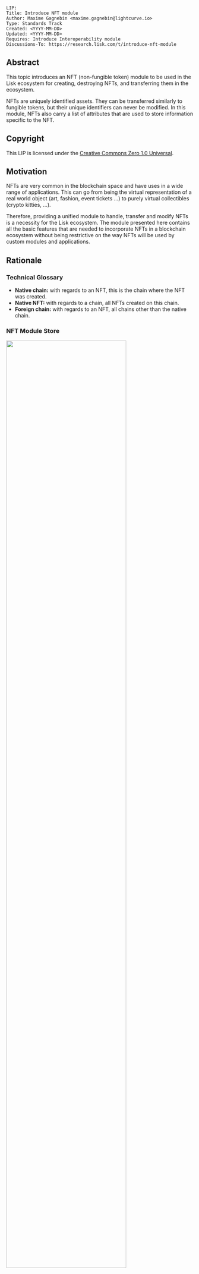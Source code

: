 ```
LIP:
Title: Introduce NFT module
Author: Maxime Gagnebin <maxime.gagnebin@lightcurve.io>
Type: Standards Track
Created: <YYYY-MM-DD>
Updated: <YYYY-MM-DD>
Requires: Introduce Interoperability module
Discussions-To: https://research.lisk.com/t/introduce-nft-module
```


## Abstract

This topic introduces an NFT (non-fungible token) module to be used in the Lisk ecosystem for creating, destroying NFTs, and transferring them in the ecosystem. 

NFTs are uniquely identified assets. 
They can be transferred similarly to fungible tokens, but their unique identifiers can never be modified. 
In this module, NFTs also carry a list of attributes that are used to store information specific to the NFT.


## Copyright

This LIP is licensed under the [Creative Commons Zero 1.0 Universal](https://creativecommons.org/publicdomain/zero/1.0/).


## Motivation

NFTs are very common in the blockchain space and have uses in a wide range of applications. 
This can go from being the virtual representation of a real world object (art, fashion, event tickets ...) to purely virtual collectibles (crypto kitties, ...). 

Therefore, providing a unified module to handle, transfer and modify NFTs is a necessity for the Lisk ecosystem. 
The module presented here contains all the basic features that are needed to incorporate NFTs in a blockchain ecosystem without being restrictive on the way NFTs will be used by custom modules and applications. 


## Rationale


### Technical Glossary



*   **Native chain:** with regards to an NFT, this is the chain where the NFT was created.
*   **Native NFT:** with regards to a chain, all NFTs created on this chain.
*   **Foreign chain:** with regards to an NFT, all chains other than the native chain.


### NFT Module Store


<img src="lip-Introduce_a_non_fungible_token_module/NFT_store.png" width="80%">


*Figure 1: The NFT module store is divided into 5 substores. All NFTs held by users are stored sequentially in the user substore with keys given by the user address and the NFT ID.*


#### NFT Store

The NFT store contains entries for all NFTs present on the chain, as well as entries for all native NFTs that have been sent cross-chain. 
Each entry contains three properties, the owner, the locking module ID and the attributes of the NFT. The owner can either be a 20 bytes user address, or a 4 bytes serialization of a chain ID. 
In the latter case, the token is a native token that has been sent cross-chain and is escrowed.

The locking module ID stores the information regarding the locking status of the NFT. 
If the NFT is unlocked, this property will have value `NFT_NOT_LOCKED`, whereas if the NFT is locked, this property will store the ID of the locking module.

Lastly, the NFT stores an attribute property which can be used by custom applications to store information about the NFT, or modify interactions with the NFT. 


#### User Substore

In the proposed solution, all NFTs associated with a given address are stored sequentially in the user substore part of the state. 
In this way, getting all NFTs of a given account can be done efficiently. 
This is in contrast to specifications (like [ERC 721](https://github.com/ethereum/EIPs/blob/master/EIPS/eip-721.md) without optional extensions) where the NFT owner is only stored as one of the NFTs properties. 
We think that this feature is useful in an account based blockchain ecosystem and the user substore is designed accordingly.


### NFT Identifier

To identify NFTs in the Lisk ecosystem, we introduce the NFT ID in this proposal. 
An NFT ID will be unique in the ecosystem. 
It is built from 3 integers: the [chain ID][registration-LIP] of the chain creating the token, a collection integer chosen when the token is created and an index which is automatically assigned to the new NFT. 

This allows chains to define multiple sets of NFTs, each identified by their respective collection.
Each collection can then easily have its own attribute schema and custom logic.
For example, an art NFT exchange could have a different collection per artist. 
The index being then the unique integer associated with each art piece of this artist.


### Cross-chain NFT Transfer

To allow cross-chain transfers of NFTs, we define a specific command which makes use of the [Interoperability module][base-interoperability-LIP] and creates a [cross-chain message][CCM-LIP] with the relevant information. 
When sending NFTs cross-chain, it is crucial that every chain can correctly escrow its native tokens sent to other chains. 
In this way, a native NFT can never be created by a foreign chain and sent across the ecosystem. 
When receiving non-native NFTs on a chain, users can query this NFT's native chain to make sure that the NFT is properly escrowed.


#### Transfer To and From the Native Chain

These specifications only allow NFTs to be transferred to and from their native chain. 
In particular, this means that a token created on chain A cannot be transferred directly from chain B to chain C. 
This is required to allow the native chain to maintain correctly escrowed NFTs.


### Attributes

Each NFT is stored with an attribute property. 
This property is a byte sequence that is not deserialized by the NFT module. 
Each custom module using an NFT collection should define schemas to serialize and deserialize the attribute property of NFTs of their collection.

When an NFT is sent to another chain, the attributes property of the NFT can be modified according to specifications set on the receiving chain. 
For this reason, custom modules specifying an NFT collection must also implement the behavior to adopt when an NFT is returned with a modified attributes property. 
This custom behavior will compare the returned attributes with the ones stored with the escrowed NFT. 
If the returned NFT has an empty attribute, the native chain will restore the attributes as stored, 
this can be used to save on cross-chain messages size when returning non-modified NFTs to their native chains.


### Protocol Logic for Other Modules

The NFT module provides the following functions to modify the NFT state. 
Any other modules should use those functions to modify the NFT state. 
The NFT state should never be modified from outside the module without using one of the provided functions as this could result in unexpected behavior and could cause an improper state transition.


#### create

This function is used to create a new NFT. 
The NFT will always be native to the chain creating it. 
The index of the created NFT will be the next available index, as specified by the max index corresponding to the collection.


#### destroy

This function is used to destroy NFTs. 
The NFT will be removed from the NFT store and cannot be retrieved. 
The use of this function is limited to destroying native NFTs.


#### transfer

This function is used to transfer ownership of NFTs within one chain.


#### transferCrossChain

This function is used to transfer ownership of NFTs across chains in the Lisk ecosystem.


#### lock

This function is used to lock an NFT to a module ID. 
A locked NFT cannot be transferred (within the chain or across chains). 
This can be useful, for example, when the NFT is used as a deposit for a service. 
A module ID is specified when locking the NFT and this ID has to be specified when unlocking the NFT. 
This avoids NFTs being accidentally locked and unlocked by different modules. 


#### unlock

This function is used to unlock an NFT that was locked to a module ID. 


#### setAttributes

This function is used to modify the attributes of NFTs.
Each custom module can define the rules surrounding modifying NFT attributes and should call this function. 
This function will be executed even if the NFT is locked.


#### recover

This function should only be called by the Interoperability module to trigger the recovery of NFTs escrowed to terminated chains.

## Specification


### Constants and Notations

The following constants are used throughout the document

|Name          | Type    | Value       |
| ------------- |---------| ------------|
| **Interoperability Constants** |||
| `MIN_RETURN_FEE`                      | uint64 | 1000 |
| **NFT Module Constants** |||
| `MODULE_ID_NFT`                       | uint32 | TBD |
| `COMMAND_ID_TRANSFER`                 | uint32 | 0 |
| `COMMAND_ID_CROSS_CHAIN_TRANSFER`     | uint32 | 1 |
| `CROSS_CHAIN_COMMAND_ID_TRANSFER`     | uint32 | 0 |
| `CHAIN_ID_ALIAS_NATIVE`               | uint32 | 0 |
| `NFT_NOT_LOCKED`                      | uint32 | `MODULE_ID_NFT` |
| `MAX_BYTE_LENGTH_ATTRIBUTES`          | uint32 | 9 * 1024 |
| `CCM_STATUS_OK`                       | uint32 | 0 |
| `CCM_STATUS_NFT_NOT_SUPPORTED`        | uint32 | 64 |
| `CCM_STATUS_NFT_PROTOCOL_VIOLATION`   | uint32 | 65 |
| **Store Constants** |||
| `STORE_PREFIX_NFT`                    | bytes | 0x00 00 |
| `STORE_PREFIX_USER`                   | bytes | 0x80 00 |
| `STORE_PREFIX_COLLECTION`             | bytes | 0xc0 00 |
| `STORE_PREFIX_AVAILABLE_COLLECTION`   | bytes | 0xd0 00 |
| `STORE_PREFIX_TERMINATED_ESCROW`      | bytes | 0xe0 00 |
| `STORE_KEY_LENGTH_NFT`                | uint32| 16      |
| **General Constants** |||
| `EMPTY_BYTES`                         | bytes  | "" |
| `ADDRESS_LENGTH`                      | uint32 | 20 |


#### uint32be

`uint32be(x)` returns the big endian uint32 serialization of an integer `x`, with `0 <= x <2^32`. 
This serialization is always 4 bytes long.


#### uint64be

`uint64be(x)` returns the big endian uint64 serialization of an integer `x`, with `0 <= x < 2^64`. 
This serialization is always 8 bytes long.


#### length

In this LIP, `length(byteSequence)` returns the length in bytes of `byteSequence`.


#### Functions from Other Modules

Calling a function `fct` from the [Interoperability module][base-interoperability-LIP] is represented by `interoperability.fct(required inputs)`.


### NFT Module Store

The store keys and schemas for value serialization of the NFT store are set as follows:


#### NFT Substore

*   The store prefix is set to `STORE_PREFIX_NFT`.
*   Each store key is an NFT ID: `uint32be(chainID)||uint32be(collection)||uint64be(index)`.
*   Each store value is the serialization of an object following `NFTStoreSchema`.
    ```java
    NFTStoreSchema = {
        "type": "object",
        "properties": {
            "owner": { 
                "dataType": "bytes", 
                "fieldNumber": 1 
            },
            "lockingModuleID": { 
                "dataType": "uint32", 
                "fieldNumber": 2 
            },
            "attributes": {             
                "dataType": "bytes", 
                "fieldNumber": 3 
            }
        },
        "required": [
            "owner",
            "lockingModuleID",
            "attributes"
        ]
    }
    ```

#### User Substore

*   The store prefix is set to `STORE_PREFIX_USER`.
*   Each store key is a 20-byte address and an NFT ID: `address||uint32be(chainID)||uint32be(collection)||uint64be(index)`.
*   Each store value is the serialization of an object following `userStoreSchema`.
    ```java
    userStoreSchema = {
        "type": "object",
        "properties": {
            "exists": { 
                "dataType": "boolean", 
                "fieldNumber": 1
            },
        },
        "required": ["exists"]
    }
    ```

#### Collection Substore

*   The store prefix is set to `STORE_PREFIX_COLLECTION`.
*   Each store key is a collection: `uint32be(collection)`.
*   Each store value is the serialization of an object following `collectionStoreSchema`.
    ```java
    collectionStoreSchema = {
        "type": "object",
        "properties": {
            "nextAvailableIndex": { 
                "dataType": "uint64", 
                "fieldNumber": 1
            },
        },
        "required": ["nextAvailableIndex"]
    }
    ```
    

#### Available Collection Substore

*   The store prefix is set to `STORE_PREFIX_AVAILABLE_COLLECTION`.
*   Each store key is the empty bytes.
*   Each store value is the serialization of an object following `availableCollectionStoreSchema`.
    ```java
    availableCollectionStoreSchema = {
        "type": "object",
        "properties": {
            "nextAvailableCollection": { 
                "dataType": "uint32", 
                "fieldNumber": 1
            },
        },
        "required": ["nextAvailableCollection"]
    }
    ```

#### Terminated Escrow Substore

*   The store prefix is set to `STORE_PREFIX_TERMINATED_ESCROW`.
*   Each store key is a chain ID: `uint32be(chainID)`.
*   Each store value is the serialization of an object following `terminatedEscrowStoreSchema`.
    ```java
    terminatedEscrowStoreSchema = {
        "type": "object",
        "properties": {
            "escrowTerminated": { 
                "dataType": "boolean", 
                "fieldNumber": 1
            },
        },
        "required": ["escrowTerminated"]
    }
    ```


#### Store Notation

For the rest of this proposal:

*   Let `NFTStore(nftID)` be the NFT store entry with store prefix `STORE_PREFIX_NFT` and store key
    `uint32be(nftID.chainID)||uint32be(nftID.collection)||uint64be(nftID.index)`. 
*   Let `userStore(address, nftID)` be the user substore entry with store key `address||uint32be(nftID.chainID)||uint32be(nftID.collection)||uint64be(nftID.index)`.
*   Let `collectionStore(collection)` be the collection substore entry with store key `uint32be(collection)`.
*   Let `terminatedStore(chainID)` be the `escrowTerminated` property of the terminated escrow substore entry with store key `uint32be(chainID)`. 
    If the store entry does not exist, the function returns `False`.
*   Let `nextAvailableCollection` be the `nextAvailableCollection` property of the entry of the available collection substore.


### NFT Identification

All NFTs in the ecosystem are identified by the three values `chainID`, `collection` and `index`. 
- `chainID` is always the chain ID of the chain that created the NFT 
- `collection` is an integer specified at NFT creation, 
- `index` is assigned at NFT creation to the next available index in the collection. 

In this LIP, the NFT identifier is written as a dictionary of 3 elements `{"chainID": chainID, "collection": collection, "index": index}`. 
This is for example used in all input formats for the module's exposed logics.
This allows the exposed logic interfaces to be simple and uniform.
This choice follows a potential way how the module could be implemented in JavaScript, the same behavior could be implemented with a named tuple in Python. 


#### NFT ID and Native NFT

NFTs on their native chain are identified by the three values `{"chainID": CHAIN_ID_ALIAS_NATIVE, "collection": collection, "index": index}`. 
The same NFT in other chains would be identified by the three values `{"chainID": nativeChainID, "collection": collection, "index": index}`, 
`nativeChainID` being the chain ID of the chain where the NFT was created. 


#### Supported NFTs

The NFT module contains a function used when receiving cross-chain NFT transfers to assert the support for non-native NFTs. 
It should return a boolean, depending on the configuration of the NFT module. 
For the rest of this LIP, this function is written `NFTSupported(nftID)`.


### Internal Functions


#### createNFTEntry

```python
createNFTEntry(nftID, address, moduleID, givenAttributes):
    create a store entry with
        storePrefix = STORE_PREFIX_NFT
        storeKey =  uint32be(nftID.chainID) 
                      || uint32be(nftID.collection) 
                      || uint64be(nftID.index)

        storeValue = { 
            "owner": address, 
            "lockingModuleID": moduleID, 
            "attributes": givenAttributes
        } serialized using NFTStoreSchema
```


#### deleteNFTEntry

```python
deleteNFTEntry(nftID):
    delete the store entry with
        storePrefix = STORE_PREFIX_NFT
        storeKey = uint32be(nftID.chainID) 
                     || uint32be(nftID.collection) 
                     || uint64be(nftID.index)
```


#### createUserEntry

```python
createUserEntry(address, nftID):
    create an store entry with
        storePrefix = STORE_PREFIX_USER
        storeKey = address 
                     || uint32be(nftID.chainID) 
                     || uint32be(nftID.collection) 
                     || uint64be(nftID.index)
        storeValue = {"exists": True} serialized using userStoreSchema
```


#### deleteUserEntry

```python
deleteUserEntry(address, nftID):
    delete the store entry with
        storePrefix = STORE_PREFIX_USER
        storeKey = address 
                     || uint32be(nftID.chainID) 
                     || uint32be(nftID.collection) 
                     || uint64be(nftID.index)
```



#### terminateEscrow

```python
terminateEscrow(chainID):
    create the store entry with
        storePrefix = STORE_PREFIX_TERMINATED_ESCROW.
        storeKey    = uint32be(chainID)
        storeValue  = {"escrowTerminated": True} serialized according to terminatedEscrowStoreSchema
```


#### canonicalNFTID

```python

canonicalNFTID(nftID):
    if nftID.chainID == interoperability.getOwnChainAccount().ID
        return {"chainID": CHAIN_ID_ALIAS_NATIVE, "collection": nftID.collection, "index": nftID.index}
    else:
        return nftID
```
This function will return the input `nftID` in the case `interoperabiliby.getOwnChainAccount()` cannot be called.


### NFT Attributes

For all NFT collections, native chains must implement the function 
`getNewAttributes(collection, storedAttributes, receivedAttributes)` which is used whenever an NFT from this collection is received from another chain. 
The function `getNewAttributes` must always return a byte array of length at most `MAX_BYTE_LENGTH_ATTRIBUTES` bytes.

For all values of `collection` and `storedAttributes`, 
this function must be defined as `getNewAttributes(collection, storedAttributes, EMPTY_BYTES) = storedAttributes`.

This function's default behavior is to always overwriting the received attributes with the ones in the NFT substore:

```python
defaultGetNewAttributes(collection, storedAttributes, receivedAttributes):
    return storedAttributes
```


### NFTs in Genesis Blocks

The genesis block of a chain can have a non-empty NFT store. The distribution of NFTs at genesis is left to sidechain developers and must only follow few restrictions:

*   No escrow entries (entries with store prefix `ESCROW_STORE_PREFIX`) should exist in the genesis block.
*   Only NFTs with `chainID == CHAIN_ID_ALIAS_NATIVE` exist in the genesis block. They must all have a 20 byte owner and the corresponding entry in the user substore must exist (entry with store key being `owner||uint32be(chainID)||uint23be(collection)||uint64be(index)`).
*   For all collections, the maximal index of all NFTs of this collection, over all existing NFT entries, must be strictly smaller than `collectionStore(collection).nextAvailableIndex`.
*   `nextAvailableCollection > collection` for all `collection` such that `collectionStore(collection)` exists. 


### Commands

The module provides the following commands to modify the NFT store.


#### NFT Transfer

Transactions executing this command have: 

*   `moduleID = NFT_MODULE_ID`
*   `commandID  = COMMAND_ID_TRANSFER`


##### Parameters Schema

The `params` property of an NFT transfer transaction follows the schema `NFTTransferParams`.

```java
NFTTransferParams = {
    "type": "object",
    "properties": {
        "nftID": {
            "type": object,
            "fieldNumber": 1
            "properties":{
                "chainID": {
                    "dataType": "uint32",
                    "fieldNumber": 1
                },
                "collection": {
                    "dataType": "uint32",
                    "fieldNumber": 2
                },
                "index": {
                    "dataType": "uint64",
                    "fieldNumber": 3
                }
            },
            "required": [
                "chainID",
                "collection",
                "index"
            ]
        },    
        "recipientAddress": {
            "dataType": "bytes",
            "fieldNumber": 2
        },
    },
    "required": [
        "nftID",
        "recipientAddress"
    ]
}
```


##### Parameters Validity

The `params` property of an NFT transfer transaction is valid if:

*   `recipientAddress` must be a byte array of length `ADDRESS_LENGTH`. 


##### Execution

When executing this command, the following is done: 

```python
derive senderAddress from trs.senderPublicKey
let nftID as given in trs.params

if NFTStore(nftID).lockingModuleID != NFT_NOT_LOCKED:   
    execution fails  
if NFTStore(nftID).owner != senderAddress:   
    execution fails

deleteUserEntry(senderAddress, nftID)
createUserEntry(recipientAddress, nftID)
NFTStore(nftID).owner = recipientAddress
```


#### Cross-chain NFT Transfer

Transactions executing this command have:
*   `moduleID = NFT_MODULE_ID`
*   `commandID  = COMMAND_ID_CROSS_CHAIN_TRANSFER` 


##### Parameters Schema

The `params` property of a cross-chain NFT transfer transaction follows the schema `crossChainTransferParams`.

```java
crossChainTransferParams = {
    "type": "object",
    "properties": {
        "nftID": {
            "type": object,
            "fieldNumber": 1
            "properties":{
                "chainID": {
                    "dataType": "uint32",
                    "fieldNumber": 1
                },
                "collection": {
                    "dataType": "uint32",
                    "fieldNumber": 2
                },
                "index": {
                    "dataType": "uint64",
                    "fieldNumber": 3
                }
            },
            "required": [
                "chainID",
                "collection",
                "index"
            ]
        }, 
        "receivingChainID": {
            "dataType": "uint32",
            "fieldNumber": 2 
        },
        "recipientAddress": {
            "dataType": "bytes",
            "fieldNumber": 3 
        },
        "messageFee": {
            "dataType": "uint64",
            "fieldNumber": 4 
        }
    },
    "required":[
        "nftID",   
        "receivingChainID", 
        "recipientAddress", 
        "messageFee" 
    ]
}
```


##### Parameters Validity

The `params` property of a cross-chain NFT transfer transaction is valid if: 
*   `recipientAddress` is a byte array of length `ADDRESS_LENGTH`,
*   `tokenID.chainID` is either `CHAIN_ID_ALIAS_NATIVE` or `receivingChainID`,


##### Execution

When executing a cross-chain NFT transfer transaction `trs`, the following is done: 

*   Derive `senderAddress` from `trs.senderPublicKey`.
*   Execute the same logic as the function 
    ```java
    timestamp = timestamp of the block including the execution of this command
    transferCrossChain(timestamp,
                       senderAddress, 
                       trs.params.receivingChainID, 
                       trs.params.recipientAddress, 
                       trs.params.nftID, 
                       trs.params.messageFee)
    ```


### Executing Cross-chain Messages


#### Cross-chain NFT Transfer Message

Cross-chain messages executing this cross-chain command have:
*   `moduleID = NFT_MODULE_ID`,
*   `commandID  = CROSS_CHAIN_COMMAND_ID_TRANSFER`


##### Message Parameters Schema

The `params` property of cross-chain NFT transfers follows the `crossChainTransferMessageParams` schema.

```java
crossChainTransferMessageParams = {
    "type": "object",
    "properties": {
        "nftID": {
            "type": object,
            "fieldNumber": 1
            "properties":{
                "chainID": {
                    "dataType": "uint32",
                    "fieldNumber": 1
                },
                "collection": {
                    "dataType": "uint32",
                    "fieldNumber": 2
                },
                "index": {
                    "dataType": "uint64",
                    "fieldNumber": 3
                }
            },
            "required": [
                "chainID",
                "collection",
                "index"
            ]
        }, 
        "senderAddress": {
            "dataType": "bytes",
            "fieldNumber": 2 
        },
        "recipientAddress": {
            "dataType": "bytes",
            "fieldNumber": 3 
        },
        "attributes": {
            "dataType": "bytes",
            "fieldNumber": 4 
        }
    },
    "required": [
        "nftID",   
        "senderAddress"
        "recipientAddress", 
        "attributes" 
    ]
}
```

##### Execution

When executing a cross-chain NFT transfer message `CCM`, the logic below is followed.

```python
nftID = CCM.params.nftID
chainID = nftID.chainID
sendingChainID = CCM.sendingChainID
senderAddress = CCM.params.senderAddress
recipientAddress = CCM.params.recipientAddress
receivedAttributes = CCM.params.attributes
ownChainID = interoperability.getOwnChainAccount().ID

if (chainID not in [ownChainID, sendingChainID]
    or length(senderAddress) != ADDRESS_LENGTH
    or length(recipientAddress) !=  ADDRESS_LENGTH
    or length(receivedAttributes) > MAX_BYTE_LENGTH_ATTRIBUTES
    or (chainID == ownChainID 
        and NFTStore(nftID).owner != uint32(sendingChainID))
    or (chainID == sendingChainID 
        and NFTStore(nftID) exists)):  
    if  (CCM.fee >= MIN_RETURN_FEE * length(CCM)
        and CCM.status == CCM_STATUS_OK):
        interoperability.error(CCM, CCM_STATUS_NFT_PROTOCOL_VIOLATION)
    terminateEscrow(sendingChainID)
    stop CCM execution
    
if chainID == ownChainID:
    oldAttributes = NFTStore(nftID).attributes
    if CCM.status == CCM_STATUS_OK:
        newAttributes = getNewAttributes(nftID.collection,
                                         oldAttributes,
                                         receivedAttributes) 
        newRecipientAddress = recipientAddress 
    else:
        newAttributes = oldAttributes
        newRecipientAddress = senderAddress

    nftID = canonicalNFTID(nftID)
    NFTStore(nftID).owner = newRecipienAddress
    NFTStore(nftID).attributes = newAttributes
    createUserEntry(newRecipientAddress, nftID)

else: # chainID == sendingChainID
    if NFTSupported(nftID) == FALSE:
        if (CCM.fee >= MIN_RETURN_FEE * length(CCM)
            and CCM.status == CCM_STATUS_OK):
            interoperability.error(CCM, CCM_STATUS_NFT_NOT_SUPPORTED)
        stop CCM execution
    if CCM.status == CCM_STATUS_OK:
        createNFTEntry(nftID, 
                       recipientAddress, 
                       receivedAttributes)
        createUserEntry(recipientAddress, nftID)
    else:
        createNFTEntry(nftID,
                       senderAddress,
                       receivedAttributes)
        createUserEntry(senderAddress, nftID) 
```


### Protocol Logic for Other Modules


#### getAttributes

This function returns the attributes of an NFT.
```python
getAttributes(address, nftID):
    nftID = canonicalNFTID(nftID)
    if NFTStore(nftID) exists:
        return NFTStore(nftID).attributes
    else:
        return entry does not exist
```


#### getLockingModuleID

This function returns the locking status of an NFT.
```python
getLockingModuleID(nftID):
    nftID = canonicalNFTID(nftID)
    if NFTStore(nftID) exists:
        return NFTStore(nftID).lockingModuleID
    else:
        return entry does not exist
```


#### getNFTowner

This function returns the owner of an NFT.
```python
getNFTowner(nftID):
    nftID = canonicalNFTID(nftID)
    if NFTStore(nftID) exists:
        return NFTStore(nftID).owner
    else:
        return entry does not exist
```


#### isTerminated

This function returns the escrow status of a chain.
```python
isTerminated(chainID):
    if terminatedStore(chainID) == True:
        return True
    else:
        return False
```


#### getNextAvailableIndex

This function returns the max index of a collection.
```python
getNextAvailableIndex(collection):
    if collectionStore(collection) does not exist:
        return collection does not exist
        
    return collectionStore(collection).nextAvailableIndex 
```


#### getNextAvailableCollection

This function returns the next available collection.
```python
getNextAvailableCollection():     
    return nextAvailableCollection
```


#### create

This function creates an NFT.
```python
create(address, collection, attributes):
    if (length(attributes) > MAX_BYTE_LENGTH_ATTRIBUTES bytes
        or collectionStore(collection) does not exist):
        create fails
        
    index = collectionStore(collection).nextAvailableIndex
    nftID = {"chainID": CHAIN_ID_ALIAS_NATIVE, 
             "collection": collection, 
             "index": index}
    createNFTEntry(nftID, address, attributes)   
    createUserEntry(address, nftID)
    collectionStore(collection).nextAvailableIndex += 1
```


#### destroy

This function destroys an NFT.
```python
destroy(nftID):
    nftID = canonicalNFTID(nftID)
    if (nftID.chainID != CHAIN_ID_ALIAS_NATIVE
        or NFTStore(nftID) does not exist):
        destroy fails
        
    address = NFTStore(nftID).owner
    deleteNFTEntry(nftID)
    deleteUserEntry(address, nftID) 
```


#### initializeCollection

This function creates a new collection substore entry.
```python
initializeCollection(collection):
    if collectionStore(collection) exists:
        initializeCollection fails

    create an entry in the collection substore with
        storeKey = uint32be(collection)
        storeValue = {"nextAvailableIndex": 0) serialized using collectionStoreSchema 

    if collection >= nextAvailableCollection:
        nextAvailableCollection = collection + 1
    return collection
```


#### transfer

This function transfers ownership of NFTs within one chain.
```python
transfer(senderAddress, recipientAddress, nftID):
    nftID = canonicalNFTID(nftID)
    if (NFTStore(nftID).lockingModuleID != NFT_NOT_LOCKED
        or NFTStore(nftID).owner != senderAddress):   
        transfer fails

    deleteUserEntry(senderAddress, nftID)
    createUserEntry(recipientAddress, nftID)
    NFTStore(nftID).owner = recipientAddress
```


#### transferCrossChain

This function transfers ownership of NFTs across chains in the Lisk ecosystem.
```python
transferCrossChain(timestamp,
                   senderAddress, 
                   receivingChainID, 
                   recipientAddress, 
                   nftID, 
                   messageFee,
                   includeAttributes):
                   
    nftID = canonicalNFTID(nftID)
    chainID = nftID.chainID
    if (chainID not in [CHAIN_ID_ALIAS_NATIVE, receivingChainID]
        or length(senderAddress) != ADDRESS_LENGTH
        or length(recipientAddress) !=  ADDRESS_LENGTH
        or NFTStore(nftID).owner != senderAddress
        or NFTStore(nftID).lockingModuleID != NFT_NOT_LOCKED
        or (terminatedStore(sendingChainID) == True 
            and chainID == CHAIN_ID_ALIAS_NATIVE)):
        transferCrossChain fails
    
    if includeAttributes == True:
        attributes = NFTStore(nftID).attributes
    else:
        attributes = EMPTY_BYTES

    deleteUserEntry(address, nftID)
    if chainID == CHAIN_ID_ALIAS_NATIVE:  
        NFTStore(nftID).owner = uint32be(receivingChainID)
        nftID.chainID = interoperability.getOwnChainAccount().ID
    else:
        deleteNFTEntry(nftID)  
    
    messageParams = {
        "nftID": nftID,
        "senderAddress": senderAddress,
        "recipientAddress": recipientAddress
        "attributes": attributes,
    }
    
    serializedParams = serialization of messageParams following 
                      crossChainTransferMessageParams schema

    interoperability.send(timestamp,
                          NFT_MODULE_ID,
                          CROSS_CHAIN_COMMAND_ID_TRANSFER,
                          receivingChainID,
                          messageFee,
                          senderAddress,
                          serializedParams)
```


#### lock

This function locks an NFT to a given module ID.
```python
lock(moduleID, nftID):
    nftID = canonicalNFTID(nftID)
    if NFTStore(nftID).lockingModuleID != NFT_NOT_LOCKED: 
        lock fails 
        
    NFTStore(nftID).lockingModuleID = moduleID
```


#### unlock

This function unlocks an NFT that was locked to a module ID.
```python
unlock(moduleID, nftID):
    nftID = canonicalNFTID(nftID)
    if NFTStore(nftID).lockingModuleID != moduleID:
        unlock fails
        
    NFTStore(nftID).lockingModuleID = NFT_NOT_LOCKED
```


#### setAttributes


This function modifies the attributes of NFTs. 
```python
setAttributes(newAttributes, nftID):
    nftID = canonicalNFTID(nftID)
    if (NFTStore(nftID) does not exist
        or length(newAttributes) > MAX_BYTE_LENGTH_ATTRIBUTES):
        setAttributes fails
        
    NFTStore(nftID).attributes = newAttributes
```


#### recover

This function should only be called by the interoperability module.
It recovers NFTs escrowed to terminated chains.
```python
recover(terminatedChainID, moduleID, storePrefix, storeKey, storeValue):
    if (storePrefix != STORE_PREFIX_NFT:
        or length(storeKey) != STORE_KEY_LENGTH_NFT):
        recover fails
        
    chainID = first 4 bytes of storeKey deserialized as uint32be
    collection = bytes 5 to 8 of storeKey deserialized as uint32be
    index = last 8 bytes of storeKey deserialized as uint64be
    nftID = {"chainID": chainID, "collection": collection, "index": index}

    if (chainID != interoperability.getOwnChainAccount().ID
        or NFTStore(nftID).owner != uint32be(terminatedChainID)
        or storeValue does not follow nftStoreSchema):
        recover fails
    nftValue = storeValue deserialized according to nftStoreSchema
    if length(nftValue.owner) != ADDRESS_LENGTH:
        recover fails  
        
    NFTStore(nftID).owner = nftValue.owner
    storedAttributes = NFTStore(nftID).attributes
    newAttributes = nftValue.attributes
    NFTStore(nftID).attributes =  getNewAttributes(collection, storedAttributes, newAttributes)
```


### Endpoints for Off-Chain Services

TBA


## Backwards Compatibility

Chains adding support for the NFT module specified in this document need to do so with a hard fork. This proposal does not imply a fork for the Lisk mainchain.


## Reference Implementation

TBA


[base-interoperability-LIP]: https://research.lisk.com/t/properties-serialization-and-initial-values-of-the-interoperability-module/290
[registration-LIP]: https://research.lisk.com/t/chain-registration/291
[recovery-LIP]: https://research.lisk.com/t/sidechain-recovery-transactions/292
[CCU-LIP]: https://research.lisk.com/t/introduce-cross-chain-update-transactions/298
[token-LIP]: https://research.lisk.com/t/introduce-an-interoperable-token-module/295
[CCM-LIP]: https://research.lisk.com/t/cross-chain-messages/299
